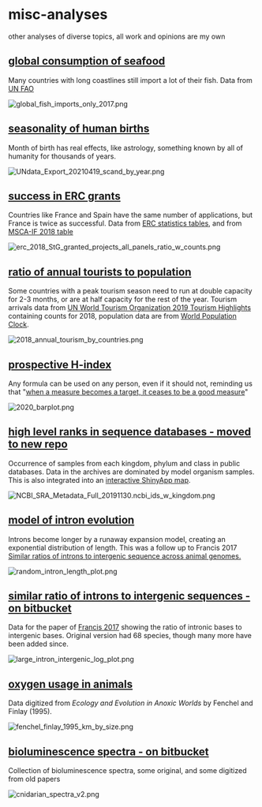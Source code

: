 # misc-analyses
other analyses of diverse topics, all work and opinions are my own

## [global consumption of seafood](https://github.com/wrf/misc-analyses/tree/master/fisheries) ##
Many countries with long coastlines still import a lot of their fish. Data from [UN FAO](http://www.fao.org/faostat/en/#data/FBS)

![global_fish_imports_only_2017.png](https://github.com/wrf/misc-analyses/blob/master/fisheries/images/global_fish_imports_only_2017.png)

## [seasonality of human births](https://github.com/wrf/misc-analyses/tree/master/birth_rate_by_month) ##
Month of birth has real effects, like astrology, something known by all of humanity for thousands of years.

![UNdata_Export_20210419_scand_by_year.png](https://github.com/wrf/misc-analyses/blob/master/birth_rate_by_month/images/UNdata_Export_20210419_scand_by_year.png)

## [success in ERC grants](https://github.com/wrf/misc-analyses/tree/master/erc) ##
Countries like France and Spain have the same number of applications, but France is twice as successful. Data from [ERC statistics tables](https://erc.europa.eu/projects-figures/statistics), and from [MSCA-IF 2018 table](http://ec.europa.eu/research/participants/portal/doc/call/h2020/msca-if-2018/1847614-if2018_percentiles_en.pdf)

![erc_2018_StG_granted_projects_all_panels_ratio_w_counts.png](https://github.com/wrf/misc-analyses/blob/master/erc/erc_2018_StG_granted_projects_all_panels_ratio_w_counts.png)

## [ratio of annual tourists to population](https://github.com/wrf/misc-analyses/tree/master/tourism) ##
Some countries with a peak tourism season need to run at double capacity for 2-3 months, or are at half capacity for the rest of the year. Tourism arrivals data from [UN World Tourism Organization 2019 Tourism Highlights](https://www.e-unwto.org/doi/book/10.18111/9789284421152) containing counts for 2018, population data are from [World Population Clock](https://www.worldometers.info/world-population/population-by-country/).

![2018_annual_tourism_by_countries.png](https://github.com/wrf/misc-analyses/blob/master/tourism/2018_annual_tourism_by_countries.png)

## [prospective H-index](https://github.com/wrf/misc-analyses/tree/master/h_index_predictions) ##
Any formula can be used on any person, even if it should not, reminding us that "[when a measure becomes a target, it ceases to be a good measure](https://en.wikipedia.org/wiki/Goodhart%27s_law)"

![2020_barplot.png](https://github.com/wrf/misc-analyses/blob/master/h_index_predictions/2020_barplot.png)

## [high level ranks in sequence databases - moved to new repo](https://github.com/wrf/taxonomy_database) ##
Occurrence of samples from each kingdom, phylum and class in public databases. Data in the archives are dominated by model organism samples. This is also integrated into an [interactive ShinyApp map](https://rstudio.github.io/leaflet/).

![NCBI_SRA_Metadata_Full_20191130.ncbi_ids_w_kingdom.png](https://github.com/wrf/taxonomy_database/blob/master/images/NCBI_SRA_Metadata_Full_20191130.ncbi_ids_w_kingdom.png)

## [model of intron evolution](https://github.com/wrf/misc-analyses/tree/master/intron_evolution) ##
Introns become longer by a runaway expansion model, creating an exponential distribution of length. This was a follow up to Francis 2017 [Similar ratios of introns to intergenic sequence across animal genomes.](https://doi.org/10.1093/gbe/evx103)

![random_intron_length_plot.png](https://github.com/wrf/misc-analyses/blob/master/intron_evolution/random_intron_length_plot.png)

## [similar ratio of introns to intergenic sequences - on bitbucket](https://bitbucket.org/wrf/genome-reannotations) ##
Data for the paper of [Francis 2017](https://doi.org/10.1093/gbe/evx103) showing the ratio of intronic bases to intergenic bases. Original version had 68 species, though many more have been added since.

![large_intron_intergenic_log_plot.png](https://raw.githubusercontent.com/wrf/misc-analyses/master/figures_for_repo/large_intron_intergenic_log_plot.png)

## [oxygen usage in animals](https://github.com/wrf/misc-analyses/tree/master/animal_oxygen) ##
Data digitized from *Ecology and Evolution in Anoxic Worlds* by Fenchel and Finlay (1995).

![fenchel_finlay_1995_km_by_size.png](https://github.com/wrf/misc-analyses/blob/master/animal_oxygen/fenchel_finlay_1995_km_by_size.png)

## [bioluminescence spectra - on bitbucket](https://bitbucket.org/wrf/biolum-spectra) ##
Collection of bioluminescence spectra, some original, and some digitized from old papers

![cnidarian_spectra_v2.png](https://bitbucket.org/wrf/biolum-spectra/raw/81f1cc0661362493e195f7a94317b57548b36d84/cnidarian_spectra_v2.png)


